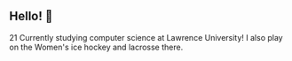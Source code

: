 ## Hello! 🍃

21
Currently studying computer science at Lawrence University!
I also play on the Women's ice hockey and lacrosse there. 


